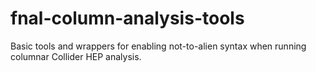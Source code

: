 # fnal-column-analysis-tools
Basic tools and wrappers for enabling not-to-alien syntax when running columnar Collider HEP analysis.
